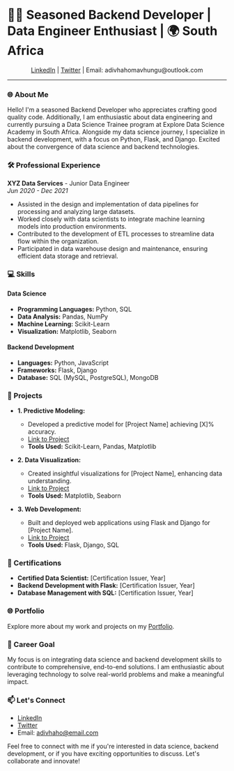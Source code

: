 # 👩‍💻 Seasoned Backend Developer | Data Engineer Enthusiast | 🌍 South Africa

<div align="center">
  <a href="https://www.linkedin.com/in/adivhaho-mavhungu">LinkedIn</a> | <a href="https://twitter.com/Adivhaho_dev">Twitter</a> | Email: adivhahomavhungu@outlook.com
</div>

---

### 🌐 About Me

Hello! I'm a seasoned Backend Developer who appreciates crafting good quality code. Additionally, I am enthusiastic about data engineering and currently pursuing a Data Science Trainee program at Explore Data Science Academy in South Africa. Alongside my data science journey, I specialize in backend development, with a focus on Python, Flask, and Django. Excited about the convergence of data science and backend technologies.

### 🛠️ Professional Experience


**XYZ Data Services** - Junior Data Engineer  
*Jun 2020 - Dec 2021*

- Assisted in the design and implementation of data pipelines for processing and analyzing large datasets.
- Worked closely with data scientists to integrate machine learning models into production environments.
- Contributed to the development of ETL processes to streamline data flow within the organization.
- Participated in data warehouse design and maintenance, ensuring efficient data storage and retrieval.

### 💻 Skills

#### Data Science

- **Programming Languages:** Python, SQL
- **Data Analysis:** Pandas, NumPy
- **Machine Learning:** Scikit-Learn
- **Visualization:** Matplotlib, Seaborn

#### Backend Development

- **Languages:** Python, JavaScript
- **Frameworks:** Flask, Django
- **Database:** SQL (MySQL, PostgreSQL), MongoDB

### 🚀 Projects

- **1. Predictive Modeling:**  
  - Developed a predictive model for [Project Name] achieving [X]% accuracy.  
  - [Link to Project](https://github.com/your-username/project-link)  
  - **Tools Used:** Scikit-Learn, Pandas, Matplotlib

- **2. Data Visualization:**  
  - Created insightful visualizations for [Project Name], enhancing data understanding.  
  - [Link to Project](https://github.com/your-username/project-link)  
  - **Tools Used:** Matplotlib, Seaborn

- **3. Web Development:**  
  - Built and deployed web applications using Flask and Django for [Project Name].  
  - [Link to Project](https://github.com/your-username/project-link)  
  - **Tools Used:** Flask, Django, SQL

### 📜 Certifications

- **Certified Data Scientist:** [Certification Issuer, Year]
- **Backend Development with Flask:** [Certification Issuer, Year]
- **Database Management with SQL:** [Certification Issuer, Year]

### 🌐 Portfolio

Explore more about my work and projects on my [Portfolio](https://your-portfolio-link.com).

### 🎯 Career Goal

My focus is on integrating data science and backend development skills to contribute to comprehensive, end-to-end solutions. I am enthusiastic about leveraging technology to solve real-world problems and make a meaningful impact.

### 📫 Let's Connect

- [LinkedIn](https://www.linkedin.com/in/adivhaho-mavhungu)
- [Twitter](https://twitter.com/Adivhaho_DS)
- Email: adivhaho@email.com

Feel free to connect with me if you're interested in data science, backend development, or if you have exciting opportunities to discuss. Let's collaborate and innovate!
